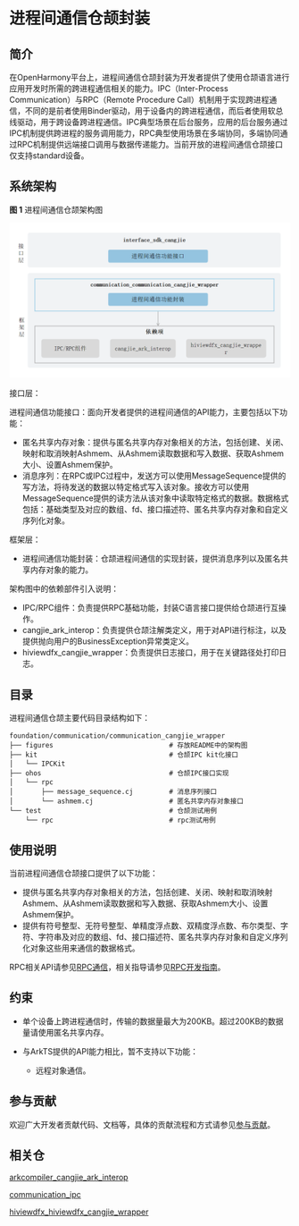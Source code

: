# 进程间通信仓颉封装

## 简介

在OpenHarmony平台上，进程间通信仓颉封装为开发者提供了使用仓颉语言进行应用开发时所需的跨进程通信相关的能力。IPC（Inter-Process Communication）与RPC（Remote Procedure Call）机制用于实现跨进程通信，不同的是前者使用Binder驱动，用于设备内的跨进程通信，而后者使用软总线驱动，用于跨设备跨进程通信。IPC典型场景在后台服务，应用的后台服务通过IPC机制提供跨进程的服务调用能力，RPC典型使用场景在多端协同，多端协同通过RPC机制提供远端接口调用与数据传递能力。当前开放的进程间通信仓颉接口仅支持standard设备。

## 系统架构

**图 1** 进程间通信仓颉架构图

![进程间通信仓颉架构图](figures/communication_cangjie_wrapper_architecture.png)

接口层：

进程间通信功能接口：面向开发者提供的进程间通信的API能力，主要包括以下功能：

- 匿名共享内存对象：提供与匿名共享内存对象相关的方法，包括创建、关闭、映射和取消映射Ashmem、从Ashmem读取数据和写入数据、获取Ashmem大小、设置Ashmem保护。
- 消息序列：在RPC或IPC过程中，发送方可以使用MessageSequence提供的写方法，将待发送的数据以特定格式写入该对象。接收方可以使用MessageSequence提供的读方法从该对象中读取特定格式的数据。数据格式包括：基础类型及对应的数组、fd、接口描述符、匿名共享内存对象和自定义序列化对象。

框架层：

- 进程间通信功能封装：仓颉进程间通信的实现封装，提供消息序列以及匿名共享内存对象的能力。

架构图中的依赖部件引入说明：

- IPC/RPC组件：负责提供RPC基础功能，封装C语言接口提供给仓颉进行互操作。
- cangjie_ark_interop：负责提供仓颉注解类定义，用于对API进行标注，以及提供抛向用户的BusinessException异常类定义。
- hiviewdfx_cangjie_wrapper：负责提供日志接口，用于在关键路径处打印日志。

## 目录

进程间通信仓颉主要代码目录结构如下：

```
foundation/communication/communication_cangjie_wrapper
├── figures                             # 存放README中的架构图
├── kit                                 # 仓颉IPC kit化接口
│   └── IPCKit
├── ohos                                # 仓颉IPC接口实现
│   └── rpc
│       ├── message_sequence.cj         # 消息序列接口
│       └── ashmem.cj                   # 匿名共享内存对象接口
└── test                                # 仓颉测试用例
    └── rpc                             # rpc测试用例
```

## 使用说明

当前进程间通信仓颉接口提供了以下功能：

- 提供与匿名共享内存对象相关的方法，包括创建、关闭、映射和取消映射Ashmem、从Ashmem读取数据和写入数据、获取Ashmem大小、设置Ashmem保护。
- 提供有符号整型、无符号整型、单精度浮点数、双精度浮点数、布尔类型、字符、字符串及对应的数组、fd、接口描述符、匿名共享内存对象和自定义序列化对象这些用来通信的数据格式。

RPC相关API请参见[RPC通信](https://gitcode.com/openharmony-sig/arkcompiler_cangjie_ark_interop/blob/master/doc/API_Reference/source_zh_cn/apis/IPCKit/cj-apis-rpc.md)，相关指导请参见[RPC开发指南](https://gitcode.com/openharmony-sig/arkcompiler_cangjie_ark_interop/blob/master/doc/Dev_Guide/source_zh_cn/ipc/cj-ipc-rpc-overview.md)。

## 约束

- 单个设备上跨进程通信时，传输的数据量最大为200KB。超过200KB的数据量请使用匿名共享内存。

- 与ArkTS提供的API能力相比，暂不支持以下功能：
  - 远程对象通信。

## 参与贡献

欢迎广大开发者贡献代码、文档等，具体的贡献流程和方式请参见[参与贡献](https://gitcode.com/openharmony/docs/blob/master/zh-cn/contribute/%E5%8F%82%E4%B8%8E%E8%B4%A1%E7%8C%AE.md)。

## 相关仓

[arkcompiler_cangjie_ark_interop](https://gitcode.com/openharmony-sig/arkcompiler_cangjie_ark_interop)

[communication_ipc](https://gitcode.com/openharmony/communication_ipc)

[hiviewdfx_hiviewdfx_cangjie_wrapper](https://gitcode.com/openharmony-sig/hiviewdfx_hiviewdfx_cangjie_wrapper)

